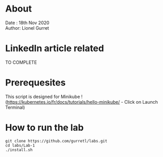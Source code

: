# About
Date : 18th Nov 2020  
Author: Lionel Gurret
# LinkedIn article related
TO COMPLETE
# Prerequesites
This script is designed for Minikube !  
(https://kubernetes.io/fr/docs/tutorials/hello-minikube/ - Click on Launch Terminal)
# How to run the lab
`git clone https://github.com/gurretl/labs.git`  
`cd labs/Lab-1`  
`./install.sh`

